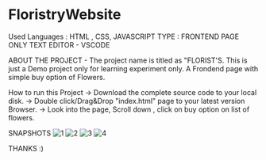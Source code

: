 # FloristryWebsite

Used Languages : HTML , CSS, JAVASCRIPT
TYPE : FRONTEND PAGE ONLY 
TEXT EDITOR - VSCODE 




ABOUT THE PROJECT -
 The project name is titled as "FLORIST'S. This is just a Demo project only for learning experiment only. A Frondend page with simple buy option of Flowers. 
 
 
 How to run this Project 
 -> Download the complete source code to your local disk. 
 -> Double click/Drag&Drop "index.html" page to your latest version Browser. 
 -> Look into the page, Scroll down , click on buy option on list of flowers. 
 
 SNAPSHOTS 
 ![1](https://user-images.githubusercontent.com/100416204/179821982-948a2e45-ceb9-47a5-8af8-2cb3a833e13e.png)
![2](https://user-images.githubusercontent.com/100416204/179822312-35318f09-6d5f-485b-918b-0437f5da353f.png)
![3](https://user-images.githubusercontent.com/100416204/179822374-9d332f38-3ee8-471d-9e24-d4ff81cea283.png)
![4](https://user-images.githubusercontent.com/100416204/179823050-739c0229-d122-4ebb-9699-7f251e95c81c.png)



THANKS :)
 
 
